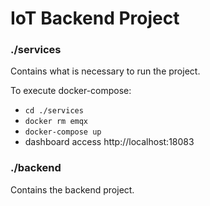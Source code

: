 # IoT Backend Project

### ./services

Contains what is necessary to run the project.

To execute docker-compose:
- `cd ./services`
- `docker rm emqx`
- `docker-compose up`
- dashboard access http://localhost:18083



### ./backend

Contains the backend project.
